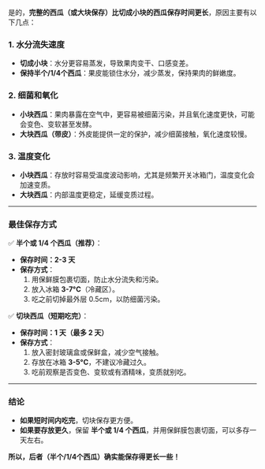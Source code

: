 是的，**完整的西瓜（或大块保存）比切成小块的西瓜保存时间更长**，原因主要有以下几点：

### **1. 水分流失速度**
- **切成小块**：水分更容易蒸发，导致果肉变干、口感变差。  
- **保持半个/1/4个西瓜**：果皮能锁住水分，减少蒸发，保持果肉的鲜嫩度。

### **2. 细菌和氧化**
- **小块西瓜**：果肉暴露在空气中，更容易被细菌污染，并且氧化速度更快，可能会变色、变软甚至发酵。  
- **大块西瓜（带皮）**：外皮能提供一定的保护，减少细菌接触，氧化速度较慢。

### **3. 温度变化**
- **小块西瓜**：存放时容易受温度波动影响，尤其是频繁开关冰箱门，温度变化会加速变质。  
- **大块西瓜**：内部温度更稳定，延缓变质过程。

---

### **最佳保存方式**
✅ **半个或 1/4 个西瓜（推荐）**：
- **保存时间：2-3 天**  
- **保存方式**：
  1. 用保鲜膜包裹切面，防止水分流失和污染。  
  2. 放入冰箱 **3-7°C**（冷藏区）。  
  3. 吃之前切掉最外层 0.5cm，以防细菌污染。  

✅ **切块西瓜（短期吃完）**：
- **保存时间：1 天（最多 2 天）**  
- **保存方式**：
  1. 放入密封玻璃盒或保鲜盒，减少空气接触。  
  2. 存放在冰箱 **3-5°C**，不建议冷藏过久。  
  3. 吃前观察是否变色、变软或有酒精味，变质就别吃。  

---

### **结论**
- **如果短时间内吃完**，切块保存更方便。  
- **如果要存放更久**，保留 **半个或 1/4 个西瓜**，并用保鲜膜包裹切面，可以多存一天左右。  

**所以，后者（半个/1/4个西瓜）确实能保存得更长一些！**